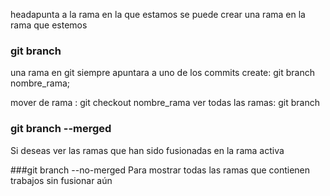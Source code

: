 headapunta a la rama en la que estamos
se puede crear una rama en la rama que estemos
### git branch
  una rama en git siempre apuntara a uno de los commits
 create:  git branch nombre_rama;

 mover de rama : git checkout nombre_rama
 ver todas las ramas: git branch

### git branch --merged
Si deseas ver las ramas que han sido fusionadas en la rama activa

###git branch --no-merged
Para mostrar todas las ramas que contienen trabajos sin fusionar aún
